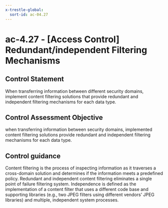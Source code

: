 ```yaml
---
x-trestle-global:
  sort-id: ac-04.27
---
```


# ac-4.27 - \[Access Control\] Redundant/independent Filtering Mechanisms

## Control Statement

When transferring information between different security domains, implement content filtering solutions that provide redundant and independent filtering mechanisms for each data type.

## Control Assessment Objective

when transferring information between security domains, implemented content filtering solutions provide redundant and independent filtering mechanisms for each data type.

## Control guidance

Content filtering is the process of inspecting information as it traverses a cross-domain solution and determines if the information meets a predefined policy. Redundant and independent content filtering eliminates a single point of failure filtering system. Independence is defined as the implementation of a content filter that uses a different code base and supporting libraries (e.g., two JPEG filters using different vendors’ JPEG libraries) and multiple, independent system processes.
